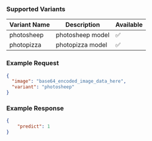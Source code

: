### Supported Variants
| Variant Name | Description | Available |
|--------------|-------------|-----------|
| photosheep | photosheep model | ✅ |
| photopizza | photopizza model | ✅ |

### Example Request

```json
{
  "image": "base64_encoded_image_data_here",
  "variant": "photosheep"
}
```

### Example Response
```json
{
    "predict": 1
}